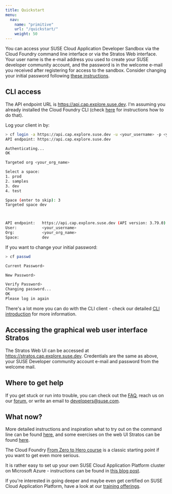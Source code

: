```yaml
---
title: Quickstart
menu:
  nav:
    name: "primitive"
    url: "/quickstart/"
    weight: 50
---
```


You can access your SUSE Cloud Application Developer Sandbox via the Cloud Foundry command line interface or via the Stratos Web interface. Your user name is the e-mail address you used to create your SUSE developer community account, and the password is in the welcome e-mail you received after registering for access to the sandbox. Consider changing your initial password following [these instructions](/password/). 

## CLI access

The API endpoint URL is https://api.cap.explore.suse.dev. I'm assuming you already installed the Cloud Foundry CLI (check [here](/cli/) for instructions how to do that). 

Log your client in by:
``` bash
> cf login -a https://api.cap.explore.suse.dev -u <your_username> -p <your_password>
API endpoint: https://api.cap.explore.suse.dev

Authenticating...
OK

Targeted org <your_org_name>

Select a space:
1. prod
2. samples
3. dev
4. test

Space (enter to skip): 3
Targeted space dev



API endpoint:   https://api.cap.explore.suse.dev (API version: 3.79.0)
User:           <your_username>
Org:            <your_org_name>
Space:          dev
```

If you want to change your initial password:
``` bash
> cf passwd

Current Password> 

New Password> 

Verify Password> 
Changing password...
OK
Please log in again
```

There's a lot more you can do with the CLI client - check our detailed [CLI introduction](/cli/) for more information. 

## Accessing the graphical web user interface Stratos

The Stratos Web UI can be accessed at https://stratos.cap.explore.suse.dev. Credentials are the same as above, your SUSE Developer community account e-mail and password from the welcome mail.  

## Where to get help

If you get stuck or run into trouble, you can check out the [FAQ](/faq/), reach us on our [forum](https://forums.explore.suse.dev/), or write an email to developers@suse.com.


## What now?

More detailed instructions and inspiration what to try out on the command line can be found [here](/cli/), and some exercises on the web UI Stratos can be found [here](/stratos). 

The Cloud Foundry [From Zero to Hero course](https://www.cloudfoundry.org/trainings/cloud-foundry-beginners-zero-hero/) is a classic starting point if you want to get even more serious. 

It is rather easy to set up your own SUSE Cloud Application Platform cluster on Microsoft Azure - instructions can be found in [this blog post](https://www.suse.com/c/cloud-foundry-in-azure-made-easier/). 

If you're interested in going deeper and maybe even get certified on SUSE Cloud Application Platform, have a look at our [training offerings](https://training.suse.com/certification/fa-suse-cap/). 
